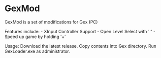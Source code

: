 # GexMod

GexMod is a set of modifications for Gex (PC)

Features include:
	- XInput Controller Support
	- Open Level Select with '`'
	- Speed up game by holding '+'

Usage:
Download the latest release.
Copy contents into Gex directory.
Run GexLoader.exe as administrator.